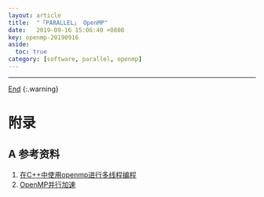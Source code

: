 ```yaml
---
layout: article
title:  "「PARALLEL」 OpenMP"
date:   2019-09-16 15:06:40 +0800
key: openmp-20190916
aside:
  toc: true
category: [software, parallel, openmp]
---
```

<span id='head'></span>



-------------------  
[End](#head)
{:.warning}  


# 附录
## A 参考资料
1. [在C++中使用openmp进行多线程编程](https://blog.csdn.net/acaiwlj/article/details/49818965)     
1. [OpenMP并行加速](https://blog.csdn.net/u010385790/article/details/78816920)     
